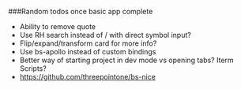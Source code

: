 ###Random todos once basic app complete

* Ability to remove quote
* Use RH search instead of / with direct symbol input?
* Flip/expand/transform card for more info?
* Use bs-apollo instead of custom bindings
* Better way of starting project in dev mode vs opening tabs? Iterm Scripts?
* https://github.com/threepointone/bs-nice
